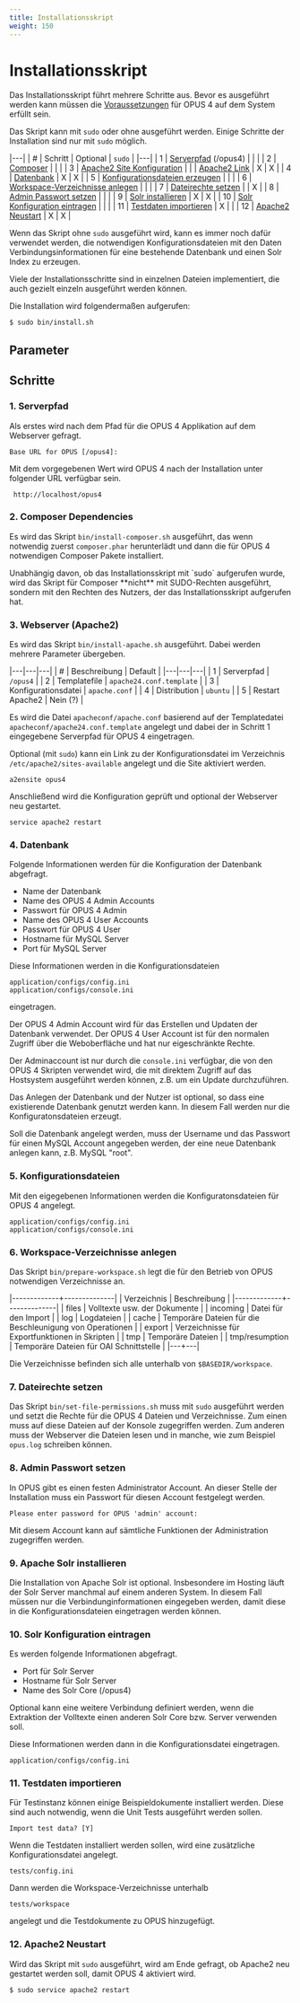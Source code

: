 ```yaml
---
title: Installationsskript
weight: 150
---
```


# Installationsskript

Das Installationsskript führt mehrere Schritte aus. Bevor es 
ausgeführt werden kann müssen die [Voraussetzungen](requirements.html)
für OPUS 4 auf dem System erfüllt sein.

Das Skript kann mit `sudo` oder ohne ausgeführt werden. Einige Schritte
der Installation sind nur mit `sudo` möglich. 

|---|
| # | Schritt | Optional | `sudo` |
|---|
| 1 | [Serverpfad](#serverpfad) (/opus4) | | |
| 2 | [Composer](#composer-dependencies) | | |
| 3 | [Apache2 Site Konfiguration](#webserver-apache2) |
|   | [Apache2 Link](#apache2-site-link-anlegen) | X | X |
| 4 | [Datenbank](#datenbank) | X | X |
| 5 | [Konfigurationsdateien erzeugen](#konfigurationsdateien) | | |
| 6 | [Workspace-Verzeichnisse anlegen](#workspace-verzeichnisse-anlegen) | | |
| 7 | [Dateirechte setzen](#dateirechte-setzen) | | X |
| 8 | [Admin Passwort setzen](#admin-passwort-setzen) | | |
| 9 | [Solr installieren](#apache-solr-installieren) | X | X |
| 10 | [Solr Konfiguration eintragen](#solr-konfiguration-eintragen) | | |
| 11 | [Testdaten importieren](#testdaten-importieren) | X | |
| 12 | [Apache2 Neustart](#apache2-neustart) | X | X |

Wenn das Skript ohne `sudo` ausgeführt wird, kann es immer noch dafür 
verwendet werden, die notwendigen Konfigurationsdateien mit den Daten
Verbindungsinformationen für eine bestehende Datenbank und einen Solr
Index zu erzeugen.
 
Viele der Installationsschritte sind in einzelnen Dateien implementiert,
die auch gezielt einzeln ausgeführt werden können.

Die Installation wird folgendermaßen aufgerufen: 

    $ sudo bin/install.sh

## Parameter

## Schritte

### 1. Serverpfad

Als erstes wird nach dem Pfad für die OPUS 4 Applikation auf dem 
Webserver gefragt.

    Base URL for OPUS [/opus4]: 
    
Mit dem vorgegebenen Wert wird OPUS 4 nach der Installation unter
folgender URL verfügbar sein.
     
     http://localhost/opus4 
     
### 2. Composer Dependencies

Es wird das Skript `bin/install-composer.sh` ausgeführt, das wenn 
notwendig zuerst `composer.phar` herunterlädt und dann die für OPUS 4 
notwendigen Composer Pakete installiert. 

<p class="warning" markdown="1">
Unabhängig davon, ob das Installationsskript mit `sudo` aufgerufen wurde,
wird das Skript für Composer **nicht** mit SUDO-Rechten ausgeführt, sondern
mit den Rechten des Nutzers, der das Installationsskript aufgerufen hat.
</p>

### 3. Webserver (Apache2)

Es wird das Skript `bin/install-apache.sh` ausgeführt. Dabei werden 
mehrere Parameter übergeben.

|---|---|---|
| # | Beschreibung  | Default |
|---|---|---|
| 1 | Serverpfad | `/opus4` |
| 2 | Templatefile | `apache24.conf.template` |
| 3 | Konfigurationsdatei | `apache.conf` |
| 4 | Distribution | `ubuntu` |
| 5 | Restart Apache2 | Nein (?) |

Es wird die Datei `apacheconf/apache.conf` basierend auf der Templatedatei
`apacheconf/apache24.conf.template` angelegt und dabei der in Schritt 1
eingegebene Serverpfad für OPUS 4 eingetragen.

Optional (mit `sudo`) kann ein Link zu der Konfigurationsdatei im 
Verzeichnis `/etc/apache2/sites-available` angelegt und die Site 
aktiviert werden.

    a2ensite opus4
    
Anschließend wird die Konfiguration geprüft und optional der Webserver
neu gestartet.

    service apache2 restart

### 4. Datenbank

Folgende Informationen werden für die Konfiguration der Datenbank 
abgefragt.

* Name der Datenbank
* Name des OPUS 4 Admin Accounts
* Passwort für OPUS 4 Admin
* Name des OPUS 4 User Accounts
* Passwort für OPUS 4 User
* Hostname für MySQL Server
* Port für MySQL Server

Diese Informationen werden in die Konfigurationsdateien

    application/configs/config.ini
    application/configs/console.ini
    
eingetragen.
 
Der OPUS 4 Admin Account wird für das Erstellen und Updaten der
Datenbank verwendet. Der OPUS 4 User Account ist für den normalen 
Zugriff über die Weboberfläche und hat nur eigeschränkte Rechte.

Der Adminaccount ist nur durch die `console.ini` verfügbar,
die von den OPUS 4 Skripten verwendet wird, die mit direktem Zugriff auf
das Hostsystem ausgeführt werden können, z.B. um ein Update durchzuführen.

Das Anlegen der Datenbank und der Nutzer ist optional, so dass eine 
existierende Datenbank genutzt werden kann. In diesem Fall werden nur
die Konfiguratonsdateien erzeugt.

Soll die Datenbank angelegt werden, muss der Username und das Passwort
für einen MySQL Account angegeben werden, der eine neue Datenbank anlegen
kann, z.B. MySQL "root".

### 5. Konfigurationsdateien

Mit den eigegebenen Informationen werden die Konfiguratonsdateien für 
OPUS 4 angelegt.

    application/configs/config.ini
    application/configs/console.ini
    
### 6. Workspace-Verzeichnisse anlegen

Das Skript `bin/prepare-workspace.sh` legt die für den Betrieb von OPUS
notwendigen Verzeichnisse an.

|-------------+--------------|
| Verzeichnis | Beschreibung |
|-------------+--------------|
| files | Volltexte usw. der Dokumente |
| incoming | Datei für den Import |
| log | Logdateien |
| cache | Temporäre Dateien für die Beschleunigung von Operationen |
| export | Verzeichnisse für Exportfunktionen in Skripten |
| tmp | Temporäre Dateien |
| tmp/resumption | Temporäre Dateien für OAI Schnittstelle |
|---+---|

Die Verzeichnisse befinden sich alle unterhalb von `$BASEDIR/workspace`.

### 7. Dateirechte setzen

Das Skript `bin/set-file-permissions.sh` muss mit `sudo` ausgeführt 
werden und setzt die Rechte für die OPUS 4 Dateien und Verzeichnisse.
Zum einen muss auf diese Dateien auf der Konsole zugegriffen werden.
Zum anderen muss der Webserver die Dateien lesen und in manche, wie zum
Beispiel `opus.log` schreiben können.

### 8. Admin Passwort setzen

In OPUS gibt es einen festen Administrator Account. An dieser Stelle 
der Installation muss ein Passwort für diesen Account festgelegt werden.

    Please enter password for OPUS 'admin' account:

Mit diesem Account kann auf sämtliche Funktionen der Administration
zugegriffen werden.

### 9. Apache Solr installieren

Die Installation von Apache Solr ist optional. Insbesondere im Hosting
läuft der Solr Server manchmal auf einem anderen System. In diesem Fall
müssen nur die Verbindunginformationen eingegeben werden, damit diese
in die Konfigurationsdateien eingetragen werden können.

### 10. Solr Konfiguration eintragen

Es werden folgende Informationen abgefragt.

* Port für Solr Server
* Hostname für Solr Server
* Name des Solr Core (/opus4)

Optional kann eine weitere Verbindung definiert werden, wenn die 
Extraktion der Volltexte einen anderen Solr Core bzw. Server verwenden
soll.

Diese Informationen werden dann in die Konfigurationsdatei eingetragen.

    application/configs/config.ini
    
### 11. Testdaten importieren
    
Für Testinstanz können einige Beispieldokumente installiert werden.
Diese sind auch notwendig, wenn die Unit Tests ausgeführt werden
sollen.
    
    Import test data? [Y]
           
Wenn die Testdaten installiert werden sollen, wird eine zusätzliche 
Konfigurationsdatei angelegt.
 
    tests/config.ini
    
Dann werden die Workspace-Verzeichnisse unterhalb 
    
    tests/workspace
    
angelegt und die Testdokumente zu OPUS hinzugefügt.
    
### 12. Apache2 Neustart
    
Wird das Skript mit `sudo` ausgeführt, wird am Ende gefragt, ob Apache2
neu gestartet werden soll, damit OPUS 4 aktiviert wird. 
 
    $ sudo service apache2 restart